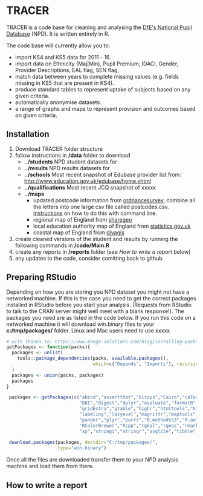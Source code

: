 # TRACER

TRACER is a code base for cleaning and analysing the [DfE's National Pupil Database](https://www.gov.uk/government/collections/national-pupil-database) (NPD). It is written entirely in R.

The code base will currently allow you to:
 - import KS4 and KS5 data for 2011 - 16.
 - import data on Ethnicity (Maj|Min), Pupil Premium, IDACI, Gender, Provider Descriptions, EAL flag, SEN flag, 
 - match data between years to complete missing values (e.g. fields missing in KS5 that are present in KS4).
 - produce standard tables to represent uptake of subjects based on any given criteria.
 - automatically anonymise datasets.
 - a range of graphs and maps to represent provision and outcomes based on given criteria.
 
## Installation

1. Download TRACER folder structure
2. follow instructions in __/data__ folder to download
    * __../students__  NPD student datasets for
    * __../results__ NPD results datasets for 
    * __../schools__ Most recent snapshot of Edubase provider list from: http://www.education.gov.uk/edubase/home.xhtml
    * __../qualifications__ Most recent JCQ snapshot of xxxxx
    * __../maps__ 
        * updated postcode information from [ordnancesurvey](https://www.ordnancesurvey.co.uk/opendatadownload/products.html), combine all the letters into one large csv file called postcodes.csv. [Instructions](http://webpierat.com/2011/05/23/merging-csv-files-using-the-command-line/) on how to do this with command line. 
        * regional map of England from [sharegeo](https://www.sharegeo.ac.uk/handle/10672/50)
        * local education authority map of England from [statistics.gov.uk](http://geoportal.statistics.gov.uk/datasets/c4a62d87de9f4b6087cf5f1515d5a0c1_0?geometry=-8.141%2C54.005%2C4.933%2C55.897&uiTab=table&orderByFields=ctyua14nm+ASC_)
        * coastal map of England from [divagis](http://www.diva-gis.org/datadown)
3. create cleaned versions of the student and results by running the following commands in __/code/Main.R__
4. create any reports in __/reports__ folder (see _How to write a report_ below)
5. any updates to the code, consider comitting back to github

## Preparing RStudio
Depending on how you are storing you NPD dataset you might not have a networked machine. If this is the case you need to get the correct packages installed in RStudio before you start your analysis. (Requests from RStudio to talk to the CRAN server might well meet with a blank response!). The packages you need are as listed in the code below. If you run this code on a networked machine it will download _win.binary_ files to your __c:/tmp/packages/__ folder. Linux and Mac users need to use xxxxx

```r
# with thanks to: https://www.mango-solutions.com/blog/installing-packages-without-the-internet
getPackages <- function(packs){
  packages <- unlist(
    tools::package_dependencies(packs, available.packages(),
                                which=c("Depends", "Imports"), recursive=TRUE)
  )
  packages <- union(packs, packages)
  packages
}

 packages <- getPackages(c("abind","assertthat","bitops","Cairo","caTools","colorspace",
                           "DBI","digest","dplyr","evaluate","formatR","gdtools","ggplot2",
                           "gridExtra","gtable","highr","htmltools","httr","knitr",
                           "labeling","lazyeval","magrittr","maptools","markdown","munsell",
                           "pander","plyr","purrr","R.methodsS3","R.oo","R.utils","R6",
                           "RColorBrewer","Rcpp","rgdal","rgeos","rmarkdown","scales",
                           "sp","stringi","stringr","svglite","tibble","tidyr","xtable","yaml"))
 
 download.packages(packages, destdir="C:/tmp/packages/", 
                   type="win.binary")
 ```
 Once all the files are downloaded transfer them to your NPD analysis machine and load them from there.

## How to write a report
